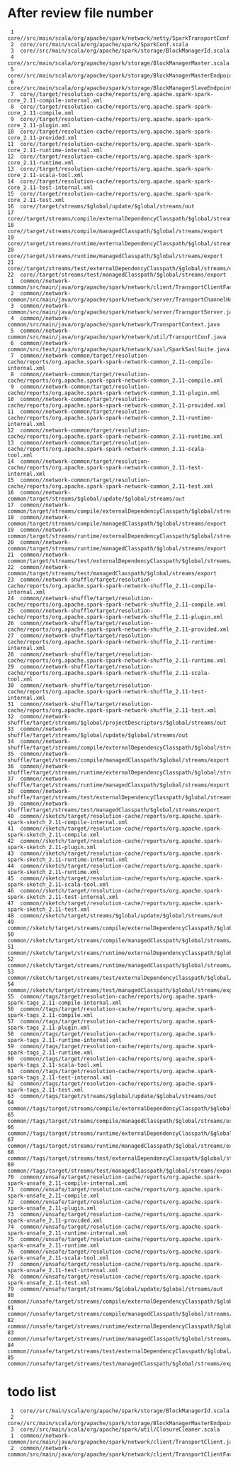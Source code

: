 After review file number
====================
     1	core//src/main/scala/org/apache/spark/network/netty/SparkTransportConf.scala
     2	core//src/main/scala/org/apache/spark/SparkConf.scala
     3	core//src/main/scala/org/apache/spark/storage/BlockManagerId.scala
     4	core//src/main/scala/org/apache/spark/storage/BlockManagerMaster.scala
     5	core//src/main/scala/org/apache/spark/storage/BlockManagerMasterEndpoint.scala
     6	core//src/main/scala/org/apache/spark/storage/BlockManagerSlaveEndpoint.scala
     7	core//target/resolution-cache/reports/org.apache.spark-spark-core_2.11-compile-internal.xml
     8	core//target/resolution-cache/reports/org.apache.spark-spark-core_2.11-compile.xml
     9	core//target/resolution-cache/reports/org.apache.spark-spark-core_2.11-plugin.xml
    10	core//target/resolution-cache/reports/org.apache.spark-spark-core_2.11-provided.xml
    11	core//target/resolution-cache/reports/org.apache.spark-spark-core_2.11-runtime-internal.xml
    12	core//target/resolution-cache/reports/org.apache.spark-spark-core_2.11-runtime.xml
    13	core//target/resolution-cache/reports/org.apache.spark-spark-core_2.11-scala-tool.xml
    14	core//target/resolution-cache/reports/org.apache.spark-spark-core_2.11-test-internal.xml
    15	core//target/resolution-cache/reports/org.apache.spark-spark-core_2.11-test.xml
    16	core//target/streams/$global/update/$global/streams/out
    17	core//target/streams/compile/externalDependencyClasspath/$global/streams/export
    18	core//target/streams/compile/managedClasspath/$global/streams/export
    19	core//target/streams/runtime/externalDependencyClasspath/$global/streams/export
    20	core//target/streams/runtime/managedClasspath/$global/streams/export
    21	core//target/streams/test/externalDependencyClasspath/$global/streams/export
    22	core//target/streams/test/managedClasspath/$global/streams/export
     1	common//network-common/src/main/java/org/apache/spark/network/client/TransportClientFactory.java
     2	common//network-common/src/main/java/org/apache/spark/network/server/TransportChannelHandler.java
     3	common//network-common/src/main/java/org/apache/spark/network/server/TransportServer.java
     4	common//network-common/src/main/java/org/apache/spark/network/TransportContext.java
     5	common//network-common/src/main/java/org/apache/spark/network/util/TransportConf.java
     6	common//network-common/src/test/java/org/apache/spark/network/sasl/SparkSaslSuite.java
     7	common//network-common/target/resolution-cache/reports/org.apache.spark-spark-network-common_2.11-compile-internal.xml
     8	common//network-common/target/resolution-cache/reports/org.apache.spark-spark-network-common_2.11-compile.xml
     9	common//network-common/target/resolution-cache/reports/org.apache.spark-spark-network-common_2.11-plugin.xml
    10	common//network-common/target/resolution-cache/reports/org.apache.spark-spark-network-common_2.11-provided.xml
    11	common//network-common/target/resolution-cache/reports/org.apache.spark-spark-network-common_2.11-runtime-internal.xml
    12	common//network-common/target/resolution-cache/reports/org.apache.spark-spark-network-common_2.11-runtime.xml
    13	common//network-common/target/resolution-cache/reports/org.apache.spark-spark-network-common_2.11-scala-tool.xml
    14	common//network-common/target/resolution-cache/reports/org.apache.spark-spark-network-common_2.11-test-internal.xml
    15	common//network-common/target/resolution-cache/reports/org.apache.spark-spark-network-common_2.11-test.xml
    16	common//network-common/target/streams/$global/update/$global/streams/out
    17	common//network-common/target/streams/compile/externalDependencyClasspath/$global/streams/export
    18	common//network-common/target/streams/compile/managedClasspath/$global/streams/export
    19	common//network-common/target/streams/runtime/externalDependencyClasspath/$global/streams/export
    20	common//network-common/target/streams/runtime/managedClasspath/$global/streams/export
    21	common//network-common/target/streams/test/externalDependencyClasspath/$global/streams/export
    22	common//network-common/target/streams/test/managedClasspath/$global/streams/export
    23	common//network-shuffle/target/resolution-cache/reports/org.apache.spark-spark-network-shuffle_2.11-compile-internal.xml
    24	common//network-shuffle/target/resolution-cache/reports/org.apache.spark-spark-network-shuffle_2.11-compile.xml
    25	common//network-shuffle/target/resolution-cache/reports/org.apache.spark-spark-network-shuffle_2.11-plugin.xml
    26	common//network-shuffle/target/resolution-cache/reports/org.apache.spark-spark-network-shuffle_2.11-provided.xml
    27	common//network-shuffle/target/resolution-cache/reports/org.apache.spark-spark-network-shuffle_2.11-runtime-internal.xml
    28	common//network-shuffle/target/resolution-cache/reports/org.apache.spark-spark-network-shuffle_2.11-runtime.xml
    29	common//network-shuffle/target/resolution-cache/reports/org.apache.spark-spark-network-shuffle_2.11-scala-tool.xml
    30	common//network-shuffle/target/resolution-cache/reports/org.apache.spark-spark-network-shuffle_2.11-test-internal.xml
    31	common//network-shuffle/target/resolution-cache/reports/org.apache.spark-spark-network-shuffle_2.11-test.xml
    32	common//network-shuffle/target/streams/$global/projectDescriptors/$global/streams/out
    33	common//network-shuffle/target/streams/$global/update/$global/streams/out
    34	common//network-shuffle/target/streams/compile/externalDependencyClasspath/$global/streams/export
    35	common//network-shuffle/target/streams/compile/managedClasspath/$global/streams/export
    36	common//network-shuffle/target/streams/runtime/externalDependencyClasspath/$global/streams/export
    37	common//network-shuffle/target/streams/runtime/managedClasspath/$global/streams/export
    38	common//network-shuffle/target/streams/test/externalDependencyClasspath/$global/streams/export
    39	common//network-shuffle/target/streams/test/managedClasspath/$global/streams/export
    40	common//sketch/target/resolution-cache/reports/org.apache.spark-spark-sketch_2.11-compile-internal.xml
    41	common//sketch/target/resolution-cache/reports/org.apache.spark-spark-sketch_2.11-compile.xml
    42	common//sketch/target/resolution-cache/reports/org.apache.spark-spark-sketch_2.11-plugin.xml
    43	common//sketch/target/resolution-cache/reports/org.apache.spark-spark-sketch_2.11-runtime-internal.xml
    44	common//sketch/target/resolution-cache/reports/org.apache.spark-spark-sketch_2.11-runtime.xml
    45	common//sketch/target/resolution-cache/reports/org.apache.spark-spark-sketch_2.11-scala-tool.xml
    46	common//sketch/target/resolution-cache/reports/org.apache.spark-spark-sketch_2.11-test-internal.xml
    47	common//sketch/target/resolution-cache/reports/org.apache.spark-spark-sketch_2.11-test.xml
    48	common//sketch/target/streams/$global/update/$global/streams/out
    49	common//sketch/target/streams/compile/externalDependencyClasspath/$global/streams/export
    50	common//sketch/target/streams/compile/managedClasspath/$global/streams/export
    51	common//sketch/target/streams/runtime/externalDependencyClasspath/$global/streams/export
    52	common//sketch/target/streams/runtime/managedClasspath/$global/streams/export
    53	common//sketch/target/streams/test/externalDependencyClasspath/$global/streams/export
    54	common//sketch/target/streams/test/managedClasspath/$global/streams/export
    55	common//tags/target/resolution-cache/reports/org.apache.spark-spark-tags_2.11-compile-internal.xml
    56	common//tags/target/resolution-cache/reports/org.apache.spark-spark-tags_2.11-compile.xml
    57	common//tags/target/resolution-cache/reports/org.apache.spark-spark-tags_2.11-plugin.xml
    58	common//tags/target/resolution-cache/reports/org.apache.spark-spark-tags_2.11-runtime-internal.xml
    59	common//tags/target/resolution-cache/reports/org.apache.spark-spark-tags_2.11-runtime.xml
    60	common//tags/target/resolution-cache/reports/org.apache.spark-spark-tags_2.11-scala-tool.xml
    61	common//tags/target/resolution-cache/reports/org.apache.spark-spark-tags_2.11-test-internal.xml
    62	common//tags/target/resolution-cache/reports/org.apache.spark-spark-tags_2.11-test.xml
    63	common//tags/target/streams/$global/update/$global/streams/out
    64	common//tags/target/streams/compile/externalDependencyClasspath/$global/streams/export
    65	common//tags/target/streams/compile/managedClasspath/$global/streams/export
    66	common//tags/target/streams/runtime/externalDependencyClasspath/$global/streams/export
    67	common//tags/target/streams/runtime/managedClasspath/$global/streams/export
    68	common//tags/target/streams/test/externalDependencyClasspath/$global/streams/export
    69	common//tags/target/streams/test/managedClasspath/$global/streams/export
    70	common//unsafe/target/resolution-cache/reports/org.apache.spark-spark-unsafe_2.11-compile-internal.xml
    71	common//unsafe/target/resolution-cache/reports/org.apache.spark-spark-unsafe_2.11-compile.xml
    72	common//unsafe/target/resolution-cache/reports/org.apache.spark-spark-unsafe_2.11-plugin.xml
    73	common//unsafe/target/resolution-cache/reports/org.apache.spark-spark-unsafe_2.11-provided.xml
    74	common//unsafe/target/resolution-cache/reports/org.apache.spark-spark-unsafe_2.11-runtime-internal.xml
    75	common//unsafe/target/resolution-cache/reports/org.apache.spark-spark-unsafe_2.11-runtime.xml
    76	common//unsafe/target/resolution-cache/reports/org.apache.spark-spark-unsafe_2.11-scala-tool.xml
    77	common//unsafe/target/resolution-cache/reports/org.apache.spark-spark-unsafe_2.11-test-internal.xml
    78	common//unsafe/target/resolution-cache/reports/org.apache.spark-spark-unsafe_2.11-test.xml
    79	common//unsafe/target/streams/$global/update/$global/streams/out
    80	common//unsafe/target/streams/compile/externalDependencyClasspath/$global/streams/export
    81	common//unsafe/target/streams/compile/managedClasspath/$global/streams/export
    82	common//unsafe/target/streams/runtime/externalDependencyClasspath/$global/streams/export
    83	common//unsafe/target/streams/runtime/managedClasspath/$global/streams/export
    84	common//unsafe/target/streams/test/externalDependencyClasspath/$global/streams/export
    85	common//unsafe/target/streams/test/managedClasspath/$global/streams/export
todo list 
====================
     1	core//src/main/scala/org/apache/spark/storage/BlockManagerId.scala
     2	core//src/main/scala/org/apache/spark/storage/BlockManagerMasterEndpoint.scala
     3	core//src/main/scala/org/apache/spark/util/ClosureCleaner.scala
     1	common//network-common/src/main/java/org/apache/spark/network/client/TransportClient.java
     2	common//network-common/src/main/java/org/apache/spark/network/client/TransportClientFactory.java
